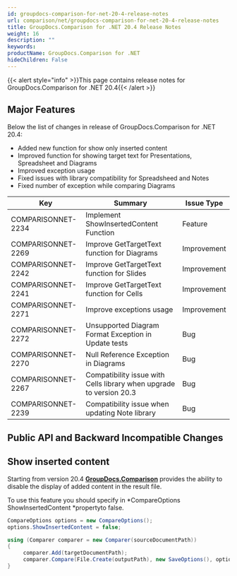 ```yaml
---
id: groupdocs-comparison-for-net-20-4-release-notes
url: comparison/net/groupdocs-comparison-for-net-20-4-release-notes
title: GroupDocs.Comparison for .NET 20.4 Release Notes
weight: 16
description: ""
keywords: 
productName: GroupDocs.Comparison for .NET
hideChildren: False
---
```

{{< alert style="info" >}}This page contains release notes for GroupDocs.Comparison for .NET 20.4{{< /alert >}}

## Major Features

Below the list of changes in release of GroupDocs.Comparison for .NET 20.4:

*   Added new function for show only inserted content
*   Improved function for showing target text for Presentations, Spreadsheet and Diagrams
*   Improved exception usage 
*   Fixed issues with library compatibility for Spreadsheed and Notes
*   Fixed number of exception while comparing Diagrams

|  Key | Summary | Issue Type |
| --- | --- | --- |
| COMPARISONNET-2234 | Implement ShowInsertedContent Function | Feature |
| COMPARISONNET-2269 | Improve GetTargetText function for Diagrams | Improvement |
| COMPARISONNET-2242 | Improve GetTargetText function for Slides | Improvement |
| COMPARISONNET-2241 | Improve GetTargetText function for Cells | Improvement |
| COMPARISONNET-2271 | Improve exceptions usage | Improvement |
| COMPARISONNET-2272 | Unsupported Diagram Format Exception in Update tests | Bug |
| COMPARISONNET-2270 | Null Reference Exception in Diagrams | Bug |
| COMPARISONNET-2267 | Compatibility issue with Cells library when upgrade to version 20.3 | Bug |
| COMPARISONNET-2239 | Compatibility issue when updating Note library | Bug |

## Public API and Backward Incompatible Changes

## **Show inserted content**

Starting from version 20.4 **[GroupDocs.Comparison](https://products.groupdocs.com/comparison/net)** provides the ability to disable the display of added content in the result file.  
  
To use this feature you should specify in *CompareOptions ShowInsertedContent *propertyto false.  

```csharp
CompareOptions options = new CompareOptions();
options.ShowInsertedContent = false;

using (Comparer comparer = new Comparer(sourceDocumentPath))
{
     comparer.Add(targetDocumentPath);
     comparer.Compare(File.Create(outputPath), new SaveOptions(), options);
}
```
